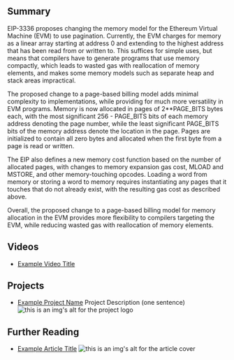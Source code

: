 ## Summary

EIP-3336 proposes changing the memory model for the Ethereum Virtual Machine (EVM) to use pagination. Currently, the EVM charges for memory as a linear array starting at address 0 and extending to the highest address that has been read from or written to. This suffices for simple uses, but means that compilers have to generate programs that use memory compactly, which leads to wasted gas with reallocation of memory elements, and makes some memory models such as separate heap and stack areas impractical. 

The proposed change to a page-based billing model adds minimal complexity to implementations, while providing for much more versatility in EVM programs. Memory is now allocated in pages of 2**PAGE_BITS bytes each, with the most significant 256 - PAGE_BITS bits of each memory address denoting the page number, while the least significant PAGE_BITS bits of the memory address denote the location in the page. Pages are initialized to contain all zero bytes and allocated when the first byte from a page is read or written.

The EIP also defines a new memory cost function based on the number of allocated pages, with changes to memory expansion gas cost, MLOAD and MSTORE, and other memory-touching opcodes. Loading a word from memory or storing a word to memory requires instantiating any pages that it touches that do not already exist, with the resulting gas cost as described above. 

Overall, the proposed change to a page-based billing model for memory allocation in the EVM provides more flexibility to compilers targeting the EVM, while reducing wasted gas with reallocation of memory elements.

## Videos

- [Example Video Title](https://www.youtube.com/watch?v=TDGq4aeevgY)

## Projects

- [Example Project Name](https://xxxx.xxx/xxxxx) Project Description (one sentence) ![this is an img's alt for the project logo](https://xxxx.xxx/project-logo.xxx)

## Further Reading

- [Example Article Title](https://xxxx.xxx/xxxxx) ![this is an img's alt for the article cover](https://xxxx.xxx/article-cover.xxx)
